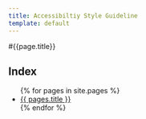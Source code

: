 ```yaml
---
title: Accessibiltiy Style Guideline
template: default
---
```

#{{page.title}}
<h2>Index</h2>
<ul>
  {% for pages in site.pages %}
    <li>
      <a href="{{ pages.url | absolute_url }}">{{ pages.title }}</a>
    </li>
  {% endfor %}
</ul>

